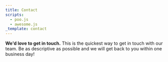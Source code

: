 ```yaml
---
title: Contact
scripts:
  - poo.js
  - awesome.js
_template: contact
---
```

**We'd love to get in touch.** This is the quickest way to get in touch with our team. Be as descriptive as possible and we will get back to you within one business day! 